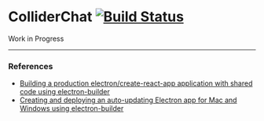 # ColliderChat [![Build Status](https://travis-ci.org/lorenzorivosecchi/colliderchat.svg?branch=master)](https://travis-ci.org/lorenzorivosecchi/colliderchat)

Work in Progress 

---

### References
- [Building a production electron/create-react-app application with shared code using electron-builder](https://medium.com/@johndyer24/building-a-production-electron-create-react-app-application-with-shared-code-using-electron-builder-c1f70f0e2649)
- [Creating and deploying an auto-updating Electron app for Mac and Windows using electron-builder](https://medium.com/@johndyer24/creating-and-deploying-an-auto-updating-electron-app-for-mac-and-windows-using-electron-builder-6a3982c0cee6)
